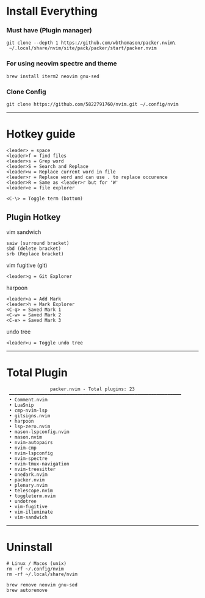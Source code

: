 # Install Everything

### Must have (Plugin manager)
```
git clone --depth 1 https://github.com/wbthomason/packer.nvim\
 ~/.local/share/nvim/site/pack/packer/start/packer.nvim
```
### For using neovim spectre and theme
```
brew install iterm2 neovim gnu-sed
```

### Clone Config
```
git clone https://github.com/5822791760/nvim.git ~/.config/nvim
```

---

# Hotkey guide
```
<leader> = space
<leader>f = find files
<leader>s = Grep word
<leader>S = Search and Replace
<leader>w = Replace current word in file
<leader>r = Replace word and can use . to replace occurence
<leader>R = Same as <leader>r but for 'W'
<leader>e = file explorer

<C-\> = Toggle term (bottom)
```

## Plugin Hotkey

vim sandwich
```
saiw (surround bracket)
sbd (delete bracket)
srb (Replace bracket)
```

vim fugitive (git)
```
<leader>g = Git Explorer
```

harpoon
```
<leader>a = Add Mark
<leader>h = Mark Explorer
<C-q> = Saved Mark 1
<C-w> = Saved Mark 2
<C-e> = Saved Mark 3
```

undo tree
```
<leader>u = Toggle undo tree
```

---

# Total Plugin
```
                packer.nvim - Total plugins: 23
 ━━━━━━━━━━━━━━━━━━━━━━━━━━━━━━━━━━━━━━━━━━━━━━━━━━━━━━━━━━━━━━━
 • Comment.nvim
 • LuaSnip
 • cmp-nvim-lsp
 • gitsigns.nvim
 • harpoon
 • lsp-zero.nvim
 • mason-lspconfig.nvim
 • mason.nvim
 • nvim-autopairs
 • nvim-cmp
 • nvim-lspconfig
 • nvim-spectre
 • nvim-tmux-navigation
 • nvim-treesitter
 • onedark.nvim
 • packer.nvim
 • plenary.nvim
 • telescope.nvim
 • toggleterm.nvim
 • undotree
 • vim-fugitive
 • vim-illuminate
 • vim-sandwich

```

---

# Uninstall
```
# Linux / Macos (unix)
rm -rf ~/.config/nvim
rm -rf ~/.local/share/nvim

brew remove neovim gnu-sed
brew autoremove
```
